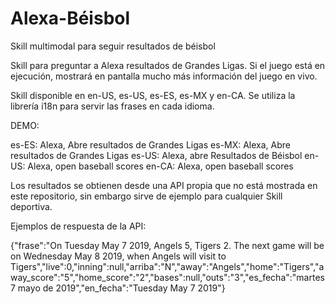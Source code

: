 # Alexa-Béisbol
Skill multimodal para seguir resultados de béisbol

Skill para preguntar a Alexa resultados de Grandes Ligas. Si el juego está en ejecución, mostrará en pantalla mucho más información del juego en vivo.

Skill disponible en en-US, es-US, es-ES, es-MX y en-CA. Se utiliza la librería
i18n para servir las frases en cada idioma.

DEMO:

es-ES: Alexa, Abre resultados de Grandes Ligas
es-MX: Alexa, Abre resultados de Grandes Ligas
es-US: Alexa, abre Resultados de Béisbol
en-US: Alexa, open baseball scores
en-CA: Alexa, open baseball scores

Los resultados se obtienen desde una API propia que no está mostrada en este repositorio, sin embargo sirve de ejemplo para cualquier Skill deportiva.

Ejemplos de respuesta de la API:

{"frase":"On Tuesday May 7 2019, Angels 5, Tigers 2. The next game will be on Wednesday May 8 2019, when Angels will visit to Tigers","live":0,"inning":null,"arriba":"N","away":"Angels","home":"Tigers","away_score":"5","home_score":"2","bases":null,"outs":"3","es_fecha":"martes 7 mayo de 2019","en_fecha":"Tuesday May 7 2019"}
